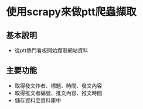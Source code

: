 
# 使用scrapy來做ptt爬蟲擷取

## 基本說明
* 從ptt熱門看板開始擷取網站資料

## 主要功能
* 取得發文作者、標題、時間、發文內容
* 取得推文者編號、推文內容、推文時間
* 儲存資料至資料庫中

